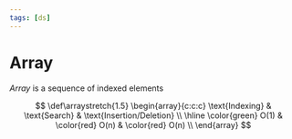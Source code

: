 ```yaml
---
tags: [ds]
---
```


# Array

<!--
## as ADT

- !mark[](q) Массив из одного элемента также называют вектором
- !mark[](q) Массив из двух элементов также называют матрицей

## as Data Structure
-->

*Array* is a sequence of indexed elements

<!--
viz:
:::
graph {
	splines = line
bgcolor = transparent
node [shape = plain fontname = "Arial"]

mem [ fontsize="10" label = <


<table border="0" cellborder="1" cellspacing="0">
	<tr>
		<td border="0" colspan="20" align="left">
			<font face="Fantasque Sans Mono" point-size="12">Память</font>
		</td>
	</tr>
	<tr>
		<td width="16" height="16" bgcolor="lavender"></td>
		<td width="16" height="16" bgcolor="lavender"></td>
		<td width="16" height="16" bgcolor="lavender"></td>
		<td width="16" height="16" bgcolor="lavender"></td>
		<td width="16" height="16" bgcolor="lavender"></td>
		<td width="16" height="16" bgcolor="lavender"></td>
		<td port="left" width="16" bgcolor="lightgray"></td>
		<td width="16" height="16" bgcolor="lightgray"></td>
		<td width="16" height="16" bgcolor="lightgray"></td>
		<td width="16" height="16" bgcolor="lightgray"></td>
		<td width="16" height="16" bgcolor="lightgray"></td>
		<td width="16" height="16" bgcolor="lightgray"></td>
		<td width="16" height="16" bgcolor="lightgray"></td>
		<td port="right" width="16" height="16" bgcolor="lightgray"></td>
		<td width="16" height="16" bgcolor="lavender"></td>
		<td width="16" height="16" bgcolor="lavender"></td>
		<td width="16" height="16" bgcolor="lavender"></td>
		<td width="16" height="16" bgcolor="lavender"></td>
		<td width="16" height="16" bgcolor="lavender"></td>
		<td width="16" height="16" bgcolor="lavender"></td>
	</tr>
</table>>]

arr[ label = <
<table border="0" cellborder="1" cellspacing="0">
<tr>
<td port="first" width="24" bgcolor="lightgray">0</td>
<td width="24" height="24" bgcolor="lightgray">1</td>
<td width="24" height="24" bgcolor="lightgray">2</td>
<td width="24" height="24" bgcolor="lightgray">3</td>
<td width="24" height="24" bgcolor="lightgray">4</td>
<td width="24" height="24" bgcolor="lightgray">5</td>
<td width="24" height="24" bgcolor="lightgray">6</td>
<td port="last" width="24" height="24" bgcolor="lightgray">7</td>
</tr>
<tr>
<td bgcolor="white">6</td>
<td bgcolor="white">12</td>
<td bgcolor="white">8</td>
<td bgcolor="white">5</td>
<td bgcolor="white">9</td>
<td bgcolor="white">6</td>
<td bgcolor="white">1</td>
<td bgcolor="white">4</td>
</tr>
</table>>]

{
	edge [ style = dashed ]
	mem:left:nw -- arr:first:nw 
	mem:right:ne -- arr:last:ne
}
}
:::
-->

$$
\def\arraystretch{1.5}
\begin{array}{c:c:c}
  \text{Indexing} & 
  \text{Search} & 
  \text{Insertion/Deletion} \\
  \hline
  \color{green} O(1) & 
  \color{red} O(n) & 
  \color{red} O(n) \\
\end{array}
$$

<!--
- !mark[](check) Indexing takes $O(1)$ time
- !mark[](cross) Search takes $O(n)$ time because it requres checking every element
- !mark[](cross) Insertion/deletion takes $O(n)$ time because following elements are shifted one position left/right
- !mark[](cross) Requires a _contiguous chunk of memory_ to allocate
- !mark[](cross) Has fixed size
- !mark[](q) Поскольку элементы расположены в смежных областях памяти, перебор значений выполняется быстрее, чем в других структурах из-за меньшего количества неудачных обращений к кэш-памяти
- !mark[](info) A string can be implemented as an array of chars 
- !mark[](info) Используются как сами по себе, так и в рамках других структур данных, таких как список, стек, куча, очередь с приоритетом, хэш-таблица

-->
<!--
## Resizeable Array

aliases:
:::
Array List
:::

## Sorted Array


## Multi dimensional array

-->
